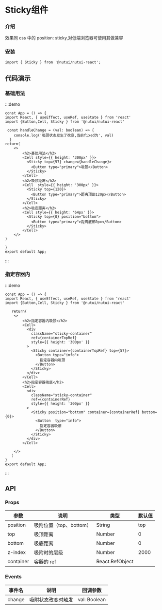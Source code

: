 
#  Sticky组件

### 介绍

效果同 css 中的 position: sticky,对低端浏览器可使用其做兼容

### 安装
```tsx
import { Sticky } from '@nutui/nutui-react';

```

## 代码演示

### 基础用法
:::demo
```tsx
const App = () => {
import React, { useEffect, useRef, useState } from 'react'
import {Button,Cell, Sticky } from '@nutui/nutui-react'

 const handleChange = (val: boolean) => {
    console.log('吸顶状态发生了改变,当前fixed为', val)
  }
return(
    <>
        <h2>基础用法</h2>
        <Cell style={{ height: '300px' }}>
          <Sticky top={57} change={handleChange}>
            <Button type="primary">吸顶</Button>
          </Sticky>
        </Cell>
        <h2>吸顶距离</h2>
        <Cell  style={{ height: '300px' }}>
          <Sticky top={120}>
            <Button type="primary">距离顶部120px</Button>
          </Sticky>
        </Cell>
        <h2>吸底距离</h2>
        <Cell style={{ height: '64px' }}>
          <Sticky top={0} position="bottom">
            <Button type="primary">距离底部0px</Button>
          </Sticky>
        </Cell>
    </>
)
   
}
export default App;
```
:::

### 指定容器内
:::demo
```tsx
const App = () => {
import React, { useEffect, useRef, useState } from 'react'
import {Button,Cell, Sticky } from '@nutui/nutui-react'

   return(
    <>
        <h2>指定容器内吸顶</h2>
        <Cell>
          <div
            className="sticky-container"
            ref={containerTopRef}
            style={{ height: '300px' }}
          >
            <Sticky container={containerTopRef} top={57}>
              <Button type="info">
                指定容器内吸顶
              </Button>
            </Sticky>
          </div>
        </Cell>
        <h2>指定容器吸底</h2>
        <Cell>
          <div
            className="sticky-container"
            ref={containerRef}
            style={{ height: '300px' }}
          >
            <Sticky position="bottom" container={containerRef} bottom={0}>
              <Button  type="info">
                指定容器吸底
              </Button>
            </Sticky>
          </div>
        </Cell>
      
    </>
   )
}
export default App;
```
:::



## API

### Props

| 参数         | 说明                             | 类型   | 默认值           |
|--------------|----------------------------------|--------|------------------|
| position     | 吸附位置（top、bottom）            | String | top             |
| top          | 吸顶距离                          | Number | 0               |
| bottom       | 吸底距离                          | Number | 0               |
| z-index      | 吸附时的层级                       | Number | 2000            |
| container    | 容器的 ref                        | React.RefObject<HTMLElement>|

### Events

| 事件名 | 说明                                            | 回调参数     |
|--------|------------------------------------------------|--------------|
| change  | 吸附状态改变时触发  | val: Boolean |
